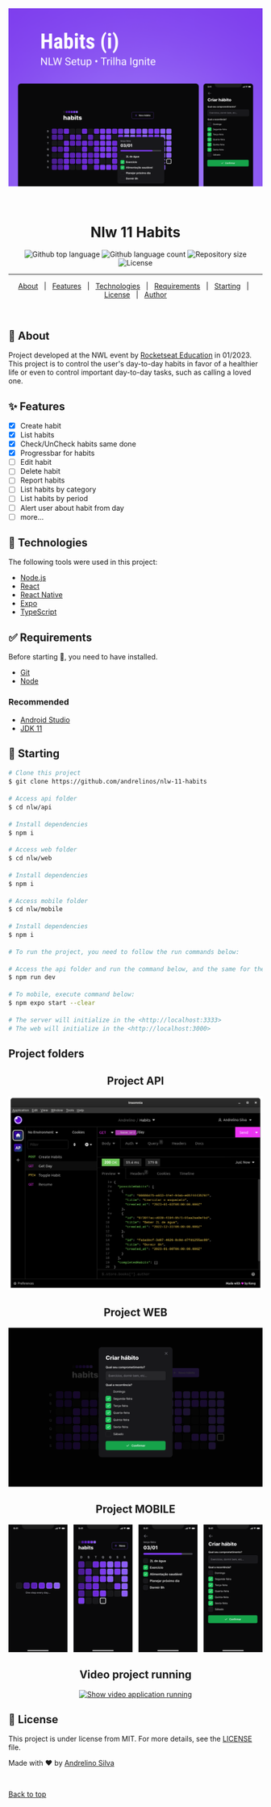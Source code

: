 <div align="center" id="top">
  <img src="./.github/images/cover.png" alt="Nlw 11 Habits" />

  &#xa0;

  <!-- <a href="https://nlw-11-habits.netlify.app">Demo</a> -->
</div>

<h1 align="center">Nlw 11 Habits</h1>

<p align="center">
  <img alt="Github top language" src="https://img.shields.io/github/languages/top/andrelinos/nlw-11-habits?color=56BEB8">

  <img alt="Github language count" src="https://img.shields.io/github/languages/count/andrelinos/nlw-11-habits?color=56BEB8">

  <img alt="Repository size" src="https://img.shields.io/github/repo-size/andrelinos/nlw-11-habits?color=56BEB8">

  <img alt="License" src="https://img.shields.io/github/license/andrelinos/nlw-11-habits?color=56BEB8">

<hr>

<p align="center">
  <a href="#dart-about">About</a> &#xa0; | &#xa0;
  <a href="#sparkles-features">Features</a> &#xa0; | &#xa0;
  <a href="#rocket-technologies">Technologies</a> &#xa0; | &#xa0;
  <a href="#white_check_mark-requirements">Requirements</a> &#xa0; | &#xa0;
  <a href="#checkered_flag-starting">Starting</a> &#xa0; | &#xa0;
  <a href="#memo-license">License</a> &#xa0; | &#xa0;
  <a href="https://github.com/andrelinos" target="_blank">Author</a>
</p>

<br>

## :dart: About ##

Project developed at the NWL event by [Rocketseat Education](https://github.com/rocketseat-education) in 01/2023. This project is to control the user's day-to-day habits in favor of a healthier life or even to control important day-to-day tasks, such as calling a loved one.

## :sparkles: Features ##

- [x] Create habit
- [x] List habits
- [x] Check/UnCheck habits same done
- [x] Progressbar for habits
- [ ] Edit habit
- [ ] Delete habit
- [ ] Report habits
- [ ] List habits by category
- [ ] List habits by period
- [ ] Alert user about habit from day
- [ ] more...

## :rocket: Technologies ##

The following tools were used in this project:

- [Node.js](https://nodejs.org/en/)
- [React](https://pt-br.reactjs.org/)
- [React Native](https://reactnative.dev/)
- [Expo](https://expo.io/)
- [TypeScript](https://www.typescriptlang.org/)

## :white_check_mark: Requirements ##

Before starting :checkered_flag:, you need to have installed.

- [Git](https://git-scm.com)
- [Node](https://nodejs.org/en/)

### Recommended ###

- [Android Studio](https://developer.android.com/studio)
- [JDK 11](https://www.oracle.com/java/technologies/javase/jdk11-archive-downloads.html)

## :checkered_flag: Starting ##

```bash
# Clone this project
$ git clone https://github.com/andrelinos/nlw-11-habits

# Access api folder
$ cd nlw/api

# Install dependencies
$ npm i

# Access web folder
$ cd nlw/web

# Install dependencies
$ npm i

# Access mobile folder
$ cd nlw/mobile

# Install dependencies
$ npm i

# To run the project, you need to follow the run commands below:

# Access the api folder and run the command below, and the same for the web folder as well.
$ npm run dev 

# To mobile, execute command below:
$ npm expo start --clear

# The server will initialize in the <http://localhost:3333>
# The web will initialize in the <http://localhost:3000>

```

## Project folders ##

<div align="center" id="api">

## Project API

[<img src="./.github/images/api.png" alt="Nlw 11 Habits" />](/api)

</div>

<div align="center" id="web">

## Project WEB

[<img src="./.github/images/web.png" alt="Nlw 11 Habits" />](/web)

</div>

<div align="center" id="mobile">

## Project MOBILE

[<img src="./.github/images/mobile.png" alt="Nlw 11 Habits" />](/mobile)

</div>

<div align="center" id="video">

## Video project running

[![Show video application running](https://img.youtube.com/vi/RPk0yheEjOk/0.jpg)](https://www.youtube.com/watch?v=RPk0yheEjOk)

</div>

## :memo: License ##

This project is under license from MIT. For more details, see the [LICENSE](LICENSE.md) file.

Made with :heart: by <a href="https://github.com/andrelinos" target="_blank">Andrelino Silva</a>

&#xa0;

<a href="#top">Back to top</a>
